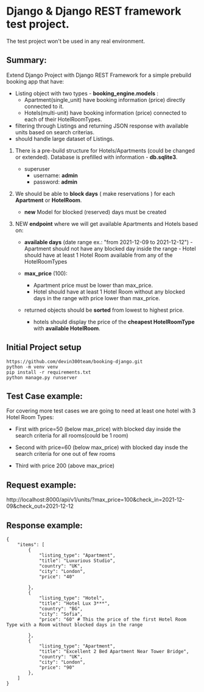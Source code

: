# Django & Django REST framework test project.
The test project won't be used in any real environment.


## Summary:

Extend Django Project with Django REST Framework for a simple prebuild booking app that have:
- Listing object with two types - **booking_engine.models** :
    - Apartment(single_unit) have booking information (price) directly connected to it.
    - Hotels(multi-unit) have booking information (price) connected to each of their HotelRoomTypes.
- filtering through Listings and returning JSON response with available units based on search criterias.
- should handle large dataset of Listings.

1. There is a pre-build structure for Hotels/Apartments (could be changed or extended). Database is prefilled with information - **db.sqlite3**.
    - superuser
        - username: **admin**
        - password: **admin**

2. We should be able to **block days** ( make reservations ) for each **Apartment** or **HotelRoom**.
    - **new** Model for blocked (reserved) days must be created

3. NEW **endpoint** where we will get available Apartments and Hotels based on:
	- **available days** (date range ex.: "from 2021-12-09 to 2021-12-12")
            - Apartment should not have any blocked day inside the range
            - Hotel should have at least 1 Hotel Room available from any of the HotelRoomTypes
     - **max_price** (100):
		- Apartment price must be lower than max_price.
		- Hotel should have at least 1 Hotel Room without any blocked days in the range with price lower than max_price.

	- returned objects should be **sorted** from lowest to highest price.
		-  hotels should display the price of the **cheapest HotelRoomType** with **available HotelRoom**.


## Initial Project setup
    https://github.com/devin300team/booking-django.git
    python -m venv venv
    pip install -r requirements.txt
    python manage.py runserver


## Test Case example:

For covering more test cases we are going to need at least one hotel with 3 Hotel Room Types:

- First with price=50 (below max_price) with blocked day inside the search criteria for all rooms(could be 1 room)

- Second with price=60 (below max_price) with blocked day insde the search criteria for one out of few rooms

- Third with price 200 (above max_price) 


## Request example:

http://localhost:8000/api/v1/units/?max_price=100&check_in=2021-12-09&check_out=2021-12-12


## Response example:

    {
        "items": [
            {
                "listing_type": "Apartment",
                "title": "Luxurious Studio",
                "country": "UK",
                "city": "London",
                "price": "40"

            },
            {
                "listing_type": "Hotel",
                "title": "Hotel Lux 3***",
                "country": "BG",
                "city": "Sofia",
                "price": "60" # This the price of the first Hotel Room Type with a Room without blocked days in the range

            },
            {
                "listing_type": "Apartment",
                "title": "Excellent 2 Bed Apartment Near Tower Bridge",
                "country": "UK",
                "city": "London",
                "price": "90"
            },
        ]
    }
